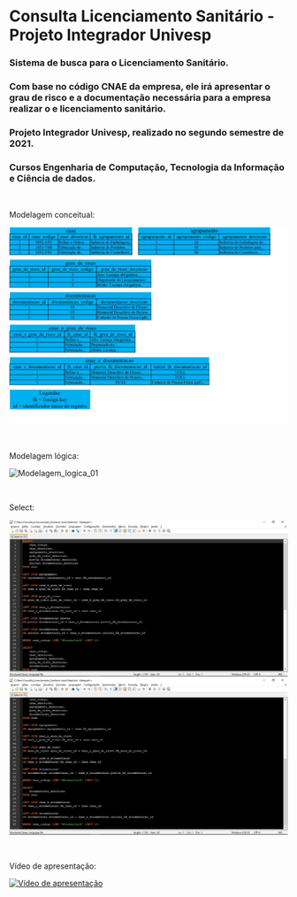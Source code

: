 # Consulta Licenciamento Sanitário - Projeto Integrador Univesp

### Sistema de busca para o Licenciamento Sanitário. 
### Com base no código CNAE da empresa, ele irá apresentar o grau de risco e a documentação necessária para a empresa realizar o e licenciamento sanitário.
### Projeto Integrador Univesp, realizado no segundo semestre de 2021.
### Cursos Engenharia de Computação, Tecnologia da Informação e Ciência de dados.

<br>

Modelagem conceitual:

![Modelagem_conceitual_01](https://github.com/RaphaelMolina/Consulta_Licenciamento_Sanitario/blob/main/Modelagem_conceitual_banco.jpg)

<br>

Modelagem lógica:

![Modelagem_logica_01](https://github.com/RaphaelMolina/Consulta_Licenciamento_Sanitario/blob/main/Modelagem_l%C3%B3gica_banco.png)

<br>

Select:

![Select_01](https://github.com/RaphaelMolina/Consulta_Licenciamento_Sanitario/blob/main/Select_01.JPG)
![Select_02](https://github.com/RaphaelMolina/Consulta_Licenciamento_Sanitario/blob/main/Select_02.JPG)

<br>

Vídeo de apresentação:

[![Vídeo de apresentação](http://img.youtube.com/vi/FF1f4bKYhoo/0.jpg)](https://youtu.be/3uFMb1Z4Mgo "Apresentação")

